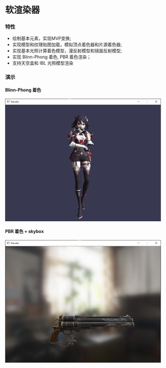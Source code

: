 # 软渲染器

### 特性
- 绘制基本元素，实现MVP变换;
- 实现模型和纹理贴图加载，模拟顶点着色器和片源着色器;
- 实现基本光照计算着色模型，漫反射模型和镜面反射模型;
- 实现 Blinn-Phong 着色, PBR 着色渲染；
- 支持天空盒和 IBL 光照模型渲染

### 演示
#### Blinn-Phong 着色
 ![Image text](img/phong.png) 

#### PBR 着色 + skybox

 ![Image text](img/pbr.png) 
